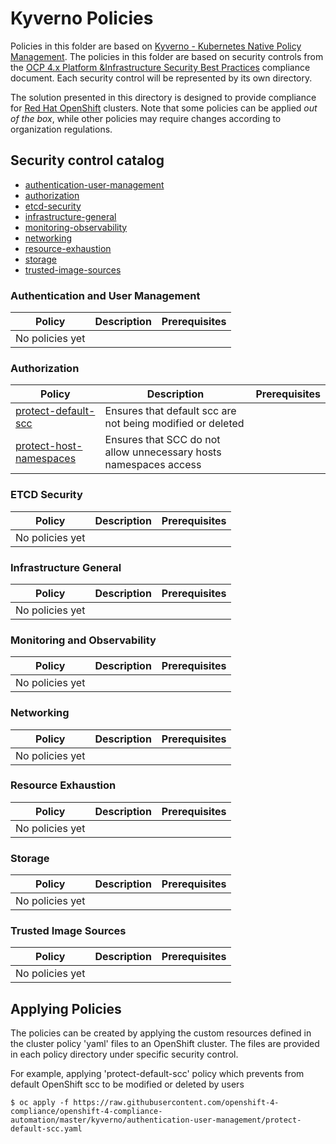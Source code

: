 # Kyverno Policies
Policies in this folder are based on [Kyverno - Kubernetes Native Policy Management](https://kyverno.io/docs/introduction/). The policies in this folder are based on security controls from the [OCP 4.x Platform &Infrastructure Security Best Practices](https://github.com/rhilconsultants/openshift/blob/master/featureReference/Red%20Hat%20Openshift%204.x%20Security%20Best%20Practices%20-%20Public%20Edition%20-%20Final%20v2%20(2).pdf) compliance document. Each security control will be represented by its own directory.

The solution presented in this directory is designed to provide compliance for  [Red Hat OpenShift](https://www.openshift.com/) clusters. Note that some policies can be applied _out of the box_, while other policies may require changes according to organization regulations.

## Security control catalog
- [authentication-user-management](./authentication-user-management)
- [authorization](./authorization)
- [etcd-security](./etcd-security)
- [infrastructure-general](./infrastructure-general)
- [monitoring-observability](./monitoring-observability)
- [networking](./networking)
- [resource-exhaustion](./resource-exhaustion)
- [storage](./storage)
- [trusted-image-sources](./trusted-image-sources)


### Authentication and User Management
Policy  | Description | Prerequisites
------- | ----------- | -------------
No policies yet       |  | 

### Authorization
Policy  | Description | Prerequisites
------- | ----------- | -------------
[protect-default-scc](./authorization/protect-default-scc.yaml) | Ensures that default scc are not being modified or deleted |
[protect-host-namespaces](./authorization/protect-host-namespaces.yaml) | Ensures that SCC do not allow unnecessary hosts namespaces access |

### ETCD Security
Policy  | Description | Prerequisites
------- | ----------- | -------------
No policies yet       |  | 

### Infrastructure General
Policy  | Description | Prerequisites
------- | ----------- | -------------
No policies yet       |  | 

### Monitoring and Observability
Policy  | Description | Prerequisites
------- | ----------- | -------------
No policies yet       |  |

### Networking
Policy  | Description | Prerequisites
------- | ----------- | -------------
No policies yet       |  | 

### Resource Exhaustion
Policy  | Description | Prerequisites
------- | ----------- | -------------
No policies yet       |  | 

### Storage
Policy  | Description | Prerequisites
------- | ----------- | -------------
No policies yet       |  |

### Trusted Image Sources
Policy  | Description | Prerequisites
------- | ----------- | -------------
No policies yet       |  | 

## Applying Policies
The policies can be created by applying the custom resources defined in the cluster policy 'yaml' files to an OpenShift cluster. The files are provided in each policy directory under specific security control.

For example, applying 'protect-default-scc' policy which prevents from default OpenShift scc to be modified or deleted by users

```
$ oc apply -f https://raw.githubusercontent.com/openshift-4-compliance/openshift-4-compliance-automation/master/kyverno/authentication-user-management/protect-default-scc.yaml
```
